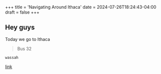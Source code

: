 +++
title = 'Navigating Around Ithaca'
date = 2024-07-26T18:24:43-04:00
draft = false
+++

## Hey guys

Today we go to Ithaca 

> Bus 32

`wassah`

[link]()